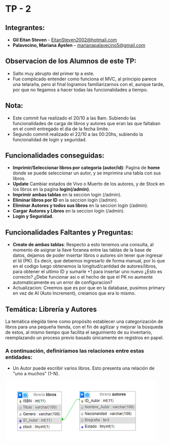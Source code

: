 # **TP - 2**

## Integrantes:
- **Gil Eitan Steven** - EitanSteven2002@hotmail.com
- **Palavecino, Mariana Ayelen** – marianapalavecino5@gmail.com

## Observacion de los Alumnos de este TP:
- Salto muy abrupto del primer tp a este.
- Fue complicado entender como funciona el MVC, al principio parece una telaraña, pero al final logramos familiarizarnos con el, aunque tarde, por que no llegamos a hacer todas las funcionalidades a tiempo. 

## Nota:
- Este commit fue realizado el 20/10 a las 8am. Subiendo las funcionalidades de carga de libros y autores que eran las que faltaban en el comit entregado el dia de la fecha limite. 
- Segundo commit realizado el 22/10 a las 00:20hs, subiendo la funcionalidad de login y seguridad.

## Funcionalidades conseguidas:
- **Imprimir/Seleccionar libros por categoria (autor/id)**: Pagina de **home** donde se puede seleccionar un autor, y se imprimira una tabla con sus libros.
- **Update** Cambiar estados de Vivo o Muerto de los autores, y de Stock en los libros en la pagina **login(/admin)**.
- **Imprimir ambas tablas** en la seccion login (/admin).
- **Eliminar libros por ID** en la seccion login (/admin).
- **Eliminar Autores y todos sus libros** en la seccion login (/admin).
- **Cargar Autores y Libros** en la seccion login (/admin).
- **Login y Seguridad**.

## Funcionalidades Faltantes y Preguntas:
- **Create de ambas tablas**: Respecto a esto tenemos una consulta, al momento de asignar la llave foranea entre las tablas de la base de datos, dejamos de poder insertar libros o autores sin tener que ingresar el Id (PK). Es decir, que debemos ingresarlo de forma manual, por lo que en el codigo luego obtenemos la longitud/cantidad de autores/libros, para obtener el ultimo ID y sumarle +1 para insertar uno nuevo ¿Esto es correcto? ¿Debe funcionar asi o el hecho de que el PK no aumente automaticamente es un error de configuracion?
- Actualizacion: Creemos que es por que en la database, pusimos primary en vez de AI (Auto Increment), creiamos que era lo mismo.

## Temática: Librería y Autores

La temática elegida tiene como propósito establecer una categorización de libros para una pequeña tienda, con el fin de agilizar y mejorar la búsqueda de estos, al mismo tiempo que facilita el seguimiento de su inventario, reemplazando un proceso previo basado únicamente en registros en papel.

### **A continuación, definiríamos las relaciones entre estas entidades:**

- Un Autor puede escribir varios libros. Esto presenta una relación de "uno a muchos" (1-N).

![DiagramaER.png](DiagramaER.png)


